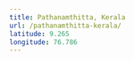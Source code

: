 ```yaml
---
title: Pathanamthitta, Kerala
url: /pathanamthitta-kerala/
latitude: 9.265
longitude: 76.786
---
```

